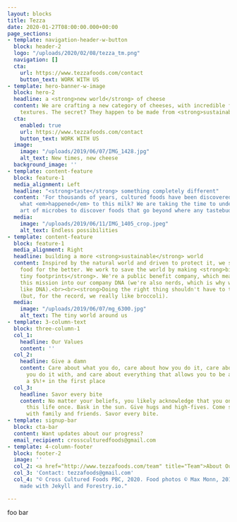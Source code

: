 ```yaml
---
layout: blocks
title: Tezza
date: 2020-01-27T08:00:00.000+00:00
page_sections:
- template: navigation-header-w-button
  block: header-2
  logo: "/uploads/2020/02/08/tezza_tm.png"
  navigation: []
  cta:
    url: https://www.tezzafoods.com/contact
    button_text: WORK WITH US
- template: hero-banner-w-image
  block: hero-2
  headline: a <strong>new world</strong> of cheese
  content: We are crafting a new category of cheeses, with incredible flavors and
    textures. The secret? They happen to be made from <strong>sustainable plants</strong>.
  cta:
    enabled: true
    url: https://www.tezzafoods.com/contact
    button_text: WORK WITH US
  image:
    image: "/uploads/2019/06/07/IMG_1428.jpg"
    alt_text: New times, new cheese
  background_image: ''
- template: content-feature
  block: feature-1
  media_alignment: Left
  headline: "<strong>taste</strong> something completely different"
  content: 'For thousands of years, cultured foods have been discovered by accident:
    what <em>happened</em> to this milk? We are taking the time to understand the
    art of microbes to discover foods that go beyond where any tastebuds have gone.'
  media:
    image: "/uploads/2019/06/11/IMG_1405_crop.jpeg"
    alt_text: Endless possibilities
- template: content-feature
  block: feature-1
  media_alignment: Right
  headline: building a more <strong>sustainable</strong> world
  content: Inspired by the natural world and driven to protect it, we set out to change
    food for the better. We work to save the world by making <strong>big flavors with
    tiny footprints</strong>. We're a public benefit company, which means we baked
    this mission into our company DNA (we're also nerds, which is why we say things
    like DNA).<br><br><strong>Doing the right thing shouldn't have to taste like broccoli</strong>
    (but, for the record, we really like broccoli).
  media:
    image: "/uploads/2019/06/07/mg_6300.jpg"
    alt_text: The tiny world around us
- template: 3-column-text
  block: three-column-1
  col_1:
    headline: Our Values
    content: ''
  col_2:
    headline: Give a damn
    content: Care about what you do, care about how you do it, care about the people
      you do it with, and care about everything that allows you to be alive and give
      a $%!+ in the first place
  col_3:
    headline: Savor every bite
    content: No matter your beliefs, you likely acknowledge that you only get to live
      this life once. Bask in the sun. Give hugs and high-fives. Come sit at the table
      with family and friends. Savor every bite.
- template: signup-bar
  block: cta-bar
  content: Want updates about our progress?
  email_recipient: crossculturedfoods@gmail.com
- template: 4-column-footer
  block: footer-2
  image: ''
  col_2: <a href="http://www.tezzafoods.com/team" title="Team">About Our Team</a>.<br><br>
  col_3: 'Contact: tezzafoods@gmail.com'
  col_4: "© Cross Cultured Foods PBC, 2020. Food photos © Max Monn, 2019.<br>Site
    made with Jekyll and Forestry.io."

---
```

foo bar